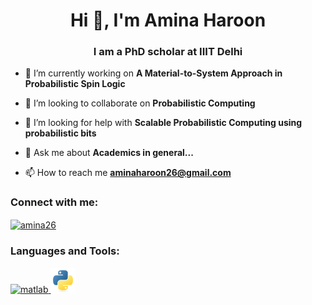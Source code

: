 <h1 align="center">Hi 👋, I'm Amina Haroon</h1>
<h3 align="center">I am a PhD scholar at IIIT Delhi</h3>

- 🔭 I’m currently working on **A Material-to-System Approach in Probabilistic Spin Logic**

- 👯 I’m looking to collaborate on **Probabilistic Computing**

- 🤝 I’m looking for help with **Scalable Probabilistic Computing using probabilistic bits**

- 💬 Ask me about **Academics in general...**

- 📫 How to reach me **aminaharoon26@gmail.com**

<h3 align="left">Connect with me:</h3>
<p align="left">
<a href="https://linkedin.com/in/amina26" target="blank"><img align="center" src="https://raw.githubusercontent.com/rahuldkjain/github-profile-readme-generator/master/src/images/icons/Social/linked-in-alt.svg" alt="amina26" height="30" width="40" /></a>
</p>

<h3 align="left">Languages and Tools:</h3>
<p align="left"> <a href="https://www.mathworks.com/" target="_blank" rel="noreferrer"> <img src="https://upload.wikimedia.org/wikipedia/commons/2/21/Matlab_Logo.png" alt="matlab" width="40" height="40"/> </a> <a href="https://www.python.org" target="_blank" rel="noreferrer"> <img src="https://raw.githubusercontent.com/devicons/devicon/master/icons/python/python-original.svg" alt="python" width="40" height="40"/> </a> </p>
